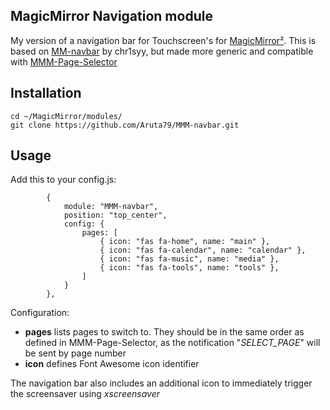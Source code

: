## MagicMirror Navigation module

My version of a navigation bar for Touchscreen's for [MagicMirror²](https://github.com/MichMich/MagicMirror).
This is based on [MM-navbar](https://github.com/chr1syy/MM-navbar/blob/master/README.md) by chr1syy, but made more generic and compatible with [MMM-Page-Selector](https://github.com/Veldrovive/MMM-Page-Selector)

## Installation
```
cd ~/MagicMirror/modules/
git clone https://github.com/Aruta79/MMM-navbar.git
```

## Usage

Add this to your config.js:
````
		{
			module: "MMM-navbar",
			position: "top_center",
			config: {
				pages: [
					{ icon: "fas fa-home", name: "main" },
					{ icon: "fas fa-calendar", name: "calendar" },
					{ icon: "fas fa-music", name: "media" },
					{ icon: "fas fa-tools", name: "tools" },
				]
			}
		},

````

Configuration:
 - **pages** lists pages to switch to. They should be in the same order as defined in MMM-Page-Selector, as the notification "_SELECT_PAGE_" will be sent by page number
 - **icon** defines Font Awesome icon identifier
 
 The navigation bar also includes an additional icon to immediately trigger the screensaver using _xscreensaver_
